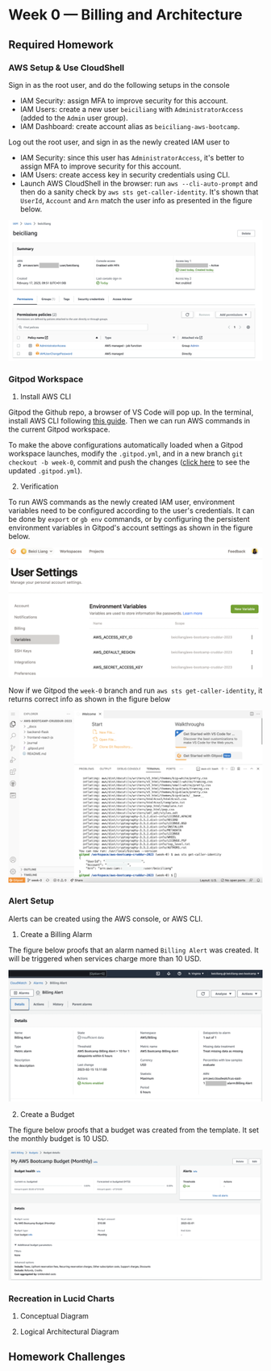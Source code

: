 # Week 0 — Billing and Architecture

## Required Homework

### AWS Setup & Use CloudShell

Sign in as the root user, and do the following setups in the console
- IAM Security: assign MFA to improve security for this account.
- IAM Users: create a new user `beiciliang` with `AdministratorAccess` (added to the `Admin` user group).
- IAM Dashboard: create account alias as `beiciliang-aws-bootcamp`.

Log out the root user, and sign in as the newly created IAM user to
- IAM Security: since this user has `AdministratorAccess`, it's better to assign MFA to improve security for this account.
- IAM Users: create access key in security credentials using CLI.
- Launch AWS CloudShell in the browser: run `aws --cli-auto-prompt` and then do a sanity check by `aws sts get-caller-identity`. It's shown that `UserId`, `Account` and `Arn` match the user info as presented in the figure below.

![Info of the AWS admin user](assets/week00-aws-user.png)


### Gitpod Workspace

1. Install AWS CLI

Gitpod the Github repo, a browser of VS Code will pop up. In the terminal, install AWS CLI following [this guide](https://docs.aws.amazon.com/cli/latest/userguide/getting-started-install.html). Then we can run AWS commands in the current Gitpod workspace.

To make the above configurations automatically loaded when a Gitpod workspace launches, modify the `.gitpod.yml`, and in a new branch `git checkout -b week-0`, commit and push the changes ([click here](https://github.com/beiciliang/aws-bootcamp-cruddur-2023/blob/week-0/.gitpod.yml) to see the updated `.gitpod.yml`).

2. Verification

To run AWS commands as the newly created IAM user, environment variables need to be configured according to the user's credentials. It can be done by `export` or `gb env` commands, or by configuring the persistent environment variables in Gitpod's account settings as shown in the figure below.

![Proof of working AWS CLI](assets/week00-gitpod-env.png)

Now if we Gitpod the `week-0` branch and run `aws sts get-caller-identity`, it returns correct info as shown in the figure below

![Proof of working AWS CLI](assets/week00-proof-of-aws-cli.png)


### Alert Setup

Alerts can be created using the AWS console, or AWS CLI.

1. Create a Billing Alarm

The figure below proofs that an alarm named `Billing Alert` was created. It will be triggered when services charge more than 10 USD.

![Proof of working billing alarm](assets/week00-proof-of-billing-alarm.png)

2. Create a Budget

The figure below proofs that a budget was created from the template. It set the monthly budget is 10 USD.

![Proof of working budget](assets/week00-proof-of-budget.png)


### Recreation in Lucid Charts

1. Conceptual Diagram

2. Logical Architectural Diagram


## Homework Challenges

